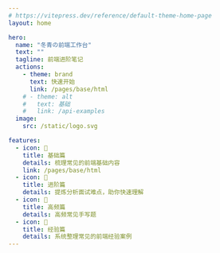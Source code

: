 ```yaml
---
# https://vitepress.dev/reference/default-theme-home-page
layout: home

hero:
  name: "冬青の前端工作台"
  text: ""
  tagline: 前端进阶笔记
  actions:
    - theme: brand
      text: 快速开始
      link: /pages/base/html
    # - theme: alt
    #   text: 基础
    #   link: /api-examples
  image:
    src: /static/logo.svg

features:
  - icon: 🧭
    title: 基础篇
    details: 梳理常见的前端基础内容
    link: /pages/base/html
  - icon: 🚀
    title: 进阶篇
    details: 提炼分析面试难点，助你快速理解
  - icon: 🤖
    title: 高频篇
    details: 高频常见手写题
  - icon: 🏢
    title: 经验篇 
    details: 系统整理常见的前端经验案例
---
```


